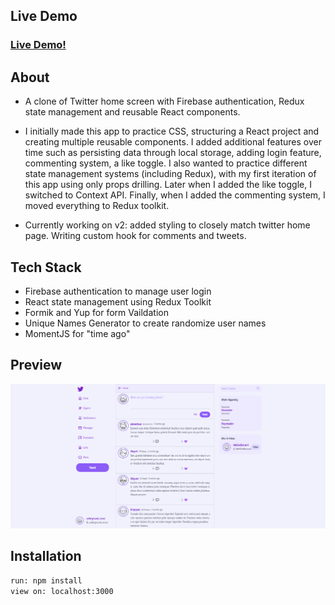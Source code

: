 ## Live Demo

### [Live Demo!](https://twitterreact.vercel.app/)

## About

- A clone of Twitter home screen with Firebase authentication, Redux state management and reusable React components.

- I initially made this app to practice CSS, structuring a React project and creating multiple reusable components. I added additional features over time such as persisting data through local storage, adding login feature, commenting system, a like toggle. I also wanted to practice different state management systems (including Redux), with my first iteration of this app using only props drilling. Later when I added the like toggle, I switched to Context API. Finally, when I added the commenting system, I moved everything to Redux toolkit.

- Currently working on v2: added styling to closely match twitter home page. Writing custom hook for comments and tweets.

## Tech Stack

- Firebase authentication to manage user login
- React state management using Redux Toolkit
- Formik and Yup for form Vaildation
- Unique Names Generator to create randomize user names
- MomentJS for "time ago"

## Preview

!["twitter tweeter react"](https://github.com/WebDevBernard/Portfolio/blob/main/public/docs/twitter.png)

## Installation

`run: npm install`<br/>
`view on: localhost:3000`
